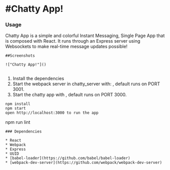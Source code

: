 #Chatty App!
=====================

### Usage

Chatty App is a simple and colorful Instant Messaging, Single Page App that is composed with React. It runs through an Express server using Websockets to make real-time message updates possible!

```
##Screenshots

!["Chatty App!"]()


```
1. Install the dependencies
2. Start the webpack server in chatty_server with: <run npm start>, default runs on PORT 3001.
3. Start the chatty app with <npm run start>, default runs on PORT 3000.

```
npm install
npm start
open http://localhost:3000 to run the app

```
npm run lint

```
### Dependencies

* React
* Webpack
* Express
* UUID
* [babel-loader](https://github.com/babel/babel-loader)
* [webpack-dev-server](https://github.com/webpack/webpack-dev-server)
